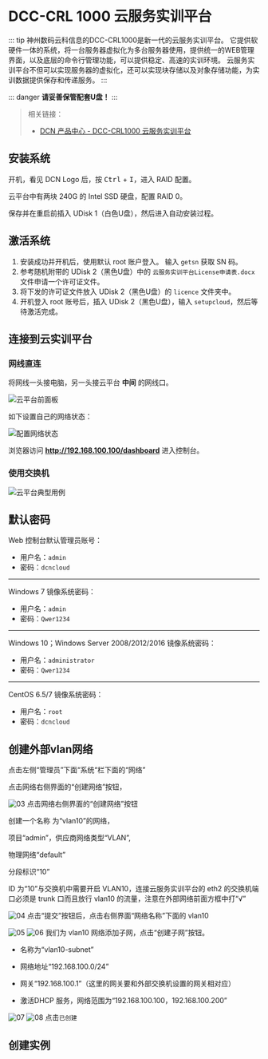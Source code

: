 # DCC-CRL 1000 云服务实训平台

::: tip
神州数码云科信息的DCC-CRL1000是新一代的云服务实训平台。
它提供软硬件一体的系统，将一台服务器虚拟化为多台服务器使用，提供统一的WEB管理界面，以及底层的命令行管理功能，可以提供稳定、高速的实训环境。
云服务实训平台不但可以实现服务器的虚拟化，还可以实现块存储以及对象存储功能，为实训数据提供保存和传递服务。
:::

::: danger
**请妥善保管配套U盘！**
:::

>相关链接：
>
> - [DCN 产品中心 - DCC-CRL1000 云服务实训平台](http://www.dcnetworks.com.cn/goods/55.html)

## 安装系统

开机，看见 DCN Logo 后，按 <kbd>Ctrl</kbd> + <kbd>I</kbd>，进入 RAID 配置。

云平台中有两块 240G 的 Intel SSD 硬盘，配置 RAID 0。

<!-- 待补充图片 -->

保存并在重启前插入 UDisk 1（白色U盘），然后进入自动安装过程。

## 激活系统

1. 安装成功并开机后，使用默认 root 账户登入。
   输入 `getsn` 获取 SN 码。
2. 参考随机附带的 UDisk 2（黑色U盘）中的 `云服务实训平台License申请表.docx` 文件申请一个许可证文件。
3. 将下发的许可证文件放入 UDisk 2（黑色U盘）的 `licence` 文件夹中。
4. 开机登入 root 账号后，插入 UDisk 2（黑色U盘），输入 `setupcloud`，然后等待激活完成。

## 连接到云实训平台

### 网线直连

将网线一头接电脑，另一头接云平台 **中间** 的网线口。

![云平台前面板](./img/00.jpg)

如下设置自己的网络状态：

![配置网络状态](./img/01.jpg)

浏览器访问 **<http://192.168.100.100/dashboard>** 进入控制台。

### 使用交换机

![云平台典型用例](./img/02.jpg)

## 默认密码

Web 控制台默认管理员账号：
- 用户名：`admin`
- 密码：`dcncloud`

--------------------------------------

Windows 7 镜像系统密码：
- 用户名：`admin`
- 密码：`Qwer1234`

--------------------------------------

Windows 10；Windows Server 2008/2012/2016 镜像系统密码：
- 用户名：`administrator`
- 密码：`Qwer1234`

--------------------------------------

CentOS 6.5/7 镜像系统密码：
- 用户名：`root`
- 密码：`dcncloud`

<!-- ## 附：默认 BIOS 设置 -->

<!-- 待补充图片 -->

## 创建外部vlan网络
点击左侧“管理员”下面“系统“栏下面的“网络” 

点击网络右侧界面的“创建网络”按钮，

![03](./img/03.jpg)
点击网络右侧界面的“创建网络”按钮

创建一个名称
为“vlan10”的网络，

项目“admin”，供应商网络类型“VLAN”,

物理网络“default”

分段标识“10”

ID 为“10”与交换机中需要开启 VLAN10，连接云服务实训平台的 eth2 的交换机端口必须是 trunk 口而且放行 vlan10 的流量，注意在外部网络前面方框中打“√”

![04](./img/04.jpg)
点击“提交”按钮后，点击右侧界面“网络名称”下面的
vlan10 


![05](./img/05.jpg)
![06](./img/06.jpg)
我们为 vlan10 网络添加子网，点击“创建子网”按钮。


- 名称为“vlan10-subnet”
- 网络地址“192.168.100.0/24” 

- 网关“192.168.100.1”（这里的网关要和外部交换机设置的网关相对应）

- 激活DHCP 服务，网络范围为“192.168.100.100，192.168.100.200”

![07](./img/07.jpg)
![08](./img/08.jpg)
点击`已创建`

## 创建实例

